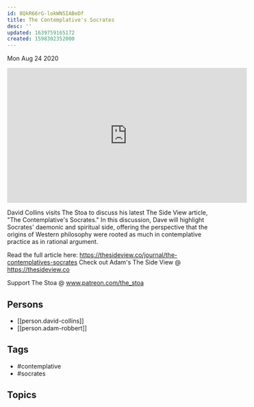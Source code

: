 ```yaml
---
id: 8QkR66rG-lokWNSIABeDf
title: The Contemplative's Socrates
desc: ''
updated: 1639759165172
created: 1598302352000
---
```





Mon Aug 24 2020

<iframe width="560" height="315" src="https://www.youtube.com/embed/U8pSEFcIac4" title="The Contemplative's Socrates w/ David Collins and Adam Robbert" frameborder="0" allow="accelerometer; autoplay; clipboard-write; encrypted-media; gyroscope; picture-in-picture" allowfullscreen ></iframe>

David Collins visits The Stoa to discuss his latest The Side View article, "The Contemplative's Socrates." In this discussion, Dave will highlight Socrates' daemonic and spiritual side, offering the perspective that the origins of Western philosophy were rooted as much in contemplative practice as in rational argument.

Read the full article here: https://thesideview.co/journal/the-contemplatives-socrates
Check out Adam's The Side View @ https://thesideview.co

Support The Stoa @ www.patreon.com/the_stoa

## Persons

- [[person.david-collins]]
- [[person.adam-robbert]]

## Tags

- #contemplative
- #socrates

## Topics



